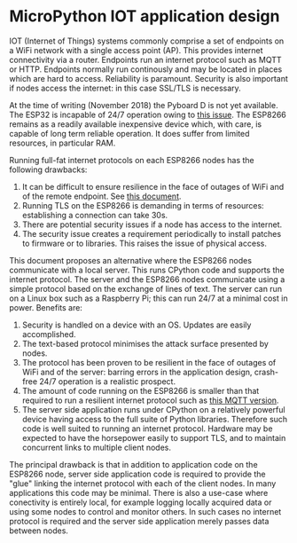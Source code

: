 # MicroPython IOT application design

IOT (Internet of Things) systems commonly comprise a set of endpoints on a WiFi
network with a single access point (AP). This provides internet connectivity
via a router. Endpoints run an internet protocol such as MQTT or HTTP.
Endpoints normally run continously and may be located in places which are
hard to access. Reliability is paramount. Security is also important if nodes
access the internet: in this case SSL/TLS is necessary.

At the time of writing (November 2018) the Pyboard D is not yet available. The
ESP32 is incapable of 24/7 operation owing to [this issue](https://github.com/micropython/micropython-esp32/issues/167).
The ESP8266 remains as a readily available inexpensive device which, with care,
is capable of long term reliable operation. It does suffer from limited
resources, in particular RAM.

Running full-fat internet protocols on each ESP8266 nodes has the following
drawbacks:
 1. It can be difficult to ensure resilience in the face of outages of WiFi and
 of the remote endpoint. See [this document](https://github.com/peterhinch/micropython-samples/tree/master/resilient).
 2. Running TLS on the ESP8266 is demanding in terms of resources: establishing
 a connection can take 30s.
 3. There are potential security issues if a node has access to the internet.
 4. The security issue creates a requirement periodically to install patches to
 firmware or to libraries. This raises the issue of physical access.

This document proposes an alternative where the ESP8266 nodes communicate with
a local server. This runs CPython code and supports the internet protocol. The
server and the ESP8266 nodes communicate using a simple protocol based on the
exchange of lines of text. The server can run on a Linux box such as a
Raspberry Pi; this can run 24/7 at a minimal cost in power. Benefits are:
 1. Security is handled on a device with an OS. Updates are easily accomplished.
 2. The text-based protocol minimises the attack surface presented by nodes.
 3. The protocol has been proven to be resilient in the face of outages of WiFi
 and of the server: barring errors in the application design, crash-free 24/7
 operation is a realistic prospect.
 4. The amount of code running on the ESP8266 is smaller than that required to
 run a resilient internet protocol such as [this MQTT version](https://github.com/peterhinch/micropython-mqtt.git).
 5. The server side application runs under CPython on a relatively powerful
 device having access to the full suite of Python libraries. Therefore such
 code is well suited to running an internet protocol. Hardware may be expected
 to have the horsepower easily to support TLS, and to maintain concurrent links
 to multiple client nodes.

The principal drawback is that in addition to application code on the ESP8266
node, server side application code is required to provide the "glue" linking
the internet protocol with each of the client nodes. In many applications this
code may be minimal. There is also a use-case where conectivity is entirely
local, for example logging locally acquired data or using some nodes to
control and monitor others. In such cases no internet protocol is required and
the server side application merely passes data between nodes.
